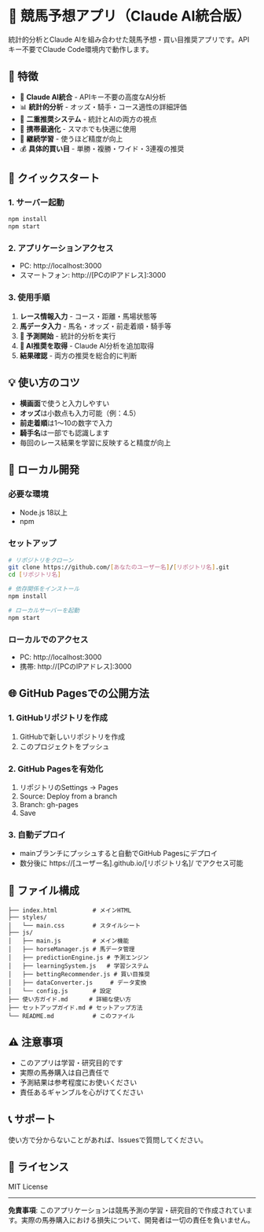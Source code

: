 # 🏇 競馬予想アプリ（Claude AI統合版）

統計的分析とClaude AIを組み合わせた競馬予想・買い目推奨アプリです。APIキー不要でClaude Code環境内で動作します。

## 🚀 特徴
- 🤖 **Claude AI統合** - APIキー不要の高度なAI分析
- 📊 **統計的分析** - オッズ・騎手・コース適性の詳細評価
- 🎯 **二重推奨システム** - 統計とAIの両方の視点
- 📱 **携帯最適化** - スマホでも快適に使用
- 🔄 **継続学習** - 使うほど精度が向上
- 💰 **具体的買い目** - 単勝・複勝・ワイド・3連複の推奨

## 🚀 クイックスタート

### 1. サーバー起動
```bash
npm install
npm start
```

### 2. アプリケーションアクセス
- PC: http://localhost:3000
- スマートフォン: http://[PCのIPアドレス]:3000

### 3. 使用手順
1. **レース情報入力** - コース・距離・馬場状態等
2. **馬データ入力** - 馬名・オッズ・前走着順・騎手等
3. **🚀 予測開始** - 統計的分析を実行
4. **🤖 AI推奨を取得** - Claude AI分析を追加取得
5. **結果確認** - 両方の推奨を総合的に判断

## 💡 使い方のコツ
- **横画面**で使うと入力しやすい
- **オッズ**は小数点も入力可能（例：4.5）
- **前走着順**は1〜10の数字で入力
- **騎手名**は一部でも認識します
- 毎回のレース結果を学習に反映すると精度が向上

## 🔧 ローカル開発

### 必要な環境
- Node.js 18以上
- npm

### セットアップ
```bash
# リポジトリをクローン
git clone https://github.com/[あなたのユーザー名]/[リポジトリ名].git
cd [リポジトリ名]

# 依存関係をインストール
npm install

# ローカルサーバーを起動
npm start
```

### ローカルでのアクセス
- PC: http://localhost:3000
- 携帯: http://[PCのIPアドレス]:3000

## 🌐 GitHub Pagesでの公開方法

### 1. GitHubリポジトリを作成
1. GitHubで新しいリポジトリを作成
2. このプロジェクトをプッシュ

### 2. GitHub Pagesを有効化
1. リポジトリのSettings → Pages
2. Source: Deploy from a branch
3. Branch: gh-pages
4. Save

### 3. 自動デプロイ
- mainブランチにプッシュすると自動でGitHub Pagesにデプロイ
- 数分後に https://[ユーザー名].github.io/[リポジトリ名]/ でアクセス可能

## 📁 ファイル構成
```
├── index.html          # メインHTML
├── styles/
│   └── main.css        # スタイルシート
├── js/
│   ├── main.js         # メイン機能
│   ├── horseManager.js # 馬データ管理
│   ├── predictionEngine.js # 予測エンジン
│   ├── learningSystem.js   # 学習システム
│   ├── bettingRecommender.js # 買い目推奨
│   ├── dataConverter.js     # データ変換
│   └── config.js       # 設定
├── 使い方ガイド.md      # 詳細な使い方
├── セットアップガイド.md # セットアップ方法
└── README.md           # このファイル
```

## ⚠️ 注意事項
- このアプリは学習・研究目的です
- 実際の馬券購入は自己責任で
- 予測結果は参考程度にお使いください
- 責任あるギャンブルを心がけてください

## 📞 サポート
使い方で分からないことがあれば、Issuesで質問してください。

## 📄 ライセンス
MIT License

---

**免責事項**: このアプリケーションは競馬予測の学習・研究目的で作成されています。実際の馬券購入における損失について、開発者は一切の責任を負いません。 
